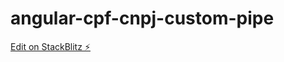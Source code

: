 # angular-cpf-cnpj-custom-pipe

[Edit on StackBlitz ⚡️](https://stackblitz.com/edit/angular-cpf-cnpj-custom-pipe)